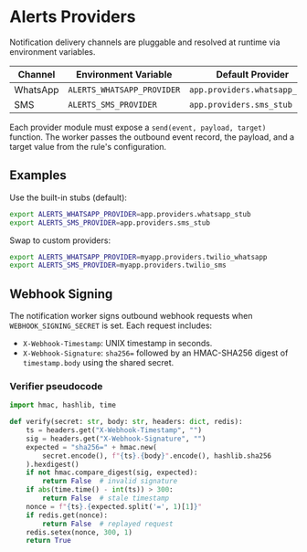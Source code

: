 # Alerts Providers

Notification delivery channels are pluggable and resolved at runtime via environment variables.

| Channel | Environment Variable | Default Provider |
|---------|---------------------|------------------|
| WhatsApp | `ALERTS_WHATSAPP_PROVIDER` | `app.providers.whatsapp_stub` |
| SMS | `ALERTS_SMS_PROVIDER` | `app.providers.sms_stub` |

Each provider module must expose a `send(event, payload, target)` function. The worker passes the outbound event record, the payload, and a target value from the rule's configuration.

## Examples

Use the built-in stubs (default):

```bash
export ALERTS_WHATSAPP_PROVIDER=app.providers.whatsapp_stub
export ALERTS_SMS_PROVIDER=app.providers.sms_stub
```

Swap to custom providers:

```bash
export ALERTS_WHATSAPP_PROVIDER=myapp.providers.twilio_whatsapp
export ALERTS_SMS_PROVIDER=myapp.providers.twilio_sms
```

## Webhook Signing

The notification worker signs outbound webhook requests when `WEBHOOK_SIGNING_SECRET` is set. Each request includes:

- `X-Webhook-Timestamp`: UNIX timestamp in seconds.
- `X-Webhook-Signature`: `sha256=` followed by an HMAC-SHA256 digest of `timestamp.body` using the shared secret.

### Verifier pseudocode

```python
import hmac, hashlib, time

def verify(secret: str, body: str, headers: dict, redis):
    ts = headers.get("X-Webhook-Timestamp", "")
    sig = headers.get("X-Webhook-Signature", "")
    expected = "sha256=" + hmac.new(
        secret.encode(), f"{ts}.{body}".encode(), hashlib.sha256
    ).hexdigest()
    if not hmac.compare_digest(sig, expected):
        return False  # invalid signature
    if abs(time.time() - int(ts)) > 300:
        return False  # stale timestamp
    nonce = f"{ts}.{expected.split('=', 1)[1]}"
    if redis.get(nonce):
        return False  # replayed request
    redis.setex(nonce, 300, 1)
    return True
```
